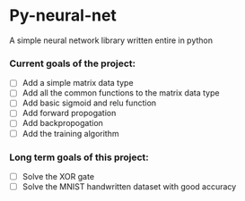 # Py-neural-net

A simple neural network library written entire in python

### Current goals of the project:
- [ ] Add a simple matrix data type
- [ ] Add all the common functions to the matrix data type
- [ ] Add basic sigmoid and relu function
- [ ] Add forward propogation
- [ ] Add backpropogation
- [ ] Add the training algorithm

### Long term goals of this project:
- [ ] Solve the XOR gate
- [ ] Solve the MNIST handwritten dataset with good accuracy
